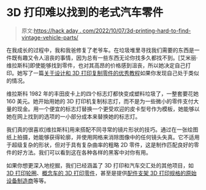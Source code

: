 # 3D 打印难以找到的老式汽车零件

> 原文:[https://hack aday . com/2022/10/07/3d-printing-hard-to-find-vintage-vehicle-parts/](https://hackaday.com/2022/10/07/3d-printing-hard-to-find-vintage-vehicle-parts/)

在我成长的过程中，我和我爸修复了老爷车。在垃圾堆里寻找我们需要的东西是一件既有趣又令人沮丧的事情，因为总有一些东西无论你找多久都找不到。[艾米丽·维拉斯科]即使能够找到零件，也对其高昂的价格感到沮丧，所以她决定自己打印。她写了一篇[关于设计和 3D 打印复制零件的优秀教程](https://www.theautopian.com/using-3d-printing-to-actually-save-money-by-printing-side-marker-lamp-units/)如果你发现自己处于类似的情况。

维拉斯科 1982 年的丰田皮卡上的四个标志灯都快变成塑料垃圾了，一整套要花她 160 美元。她开始用她的 3D 打印机复制标志灯，而不是为一些微小的零件支付大量的现金。用一个便宜的标志灯替换一个更受欢迎的皮卡型号作为模板，她能够以她在网上找到的选项的一小部分成本来替换她的标志灯。

我们真的很喜欢[维拉斯科]用来搭配不同寻常的镜片形状的技巧。通过在一张绘图纸上拍摄，她能够获得轮廓，并使用网格来消除图像中的任何镜头失真。它不适用于超级复杂的形状，但对于具有复杂曲率的粗略 2D 零件，这是制作匹配良好的零件的好方法。我们可以看到这在各种各样的黑客中对你有用。

如果你想更深入地挖掘，我们已经涵盖了 3D 打印和汽车交汇处的其他项目，如 [3D 打印轮圈](https://hackaday.com/2022/03/07/the-3d-printed-car-tire-rim-finally-hits-the-road-sorta/)、[概念车的 3D 打印零件](https://hackaday.com/2022/03/23/3d-printing-concept-car-parts/)，甚至是提供[配件支架 3D 打印规格的原始设备制造商](https://hackaday.com/2021/10/12/ford-maverick-welcomes-diy-spirit/)等等。
